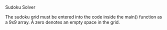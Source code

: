Sudoku Solver

The sudoku grid must be entered into the code inside the main() function as a 9x9 array. A zero denotes an empty space in the grid.

